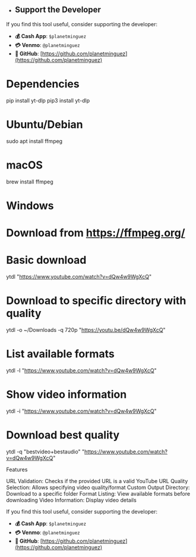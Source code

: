 - ##  Support the Developer

If you find this tool useful, consider supporting the developer:

- **💰 Cash App**: `$planetminguez`
- **💳 Venmo**: `@planetminguez`
- **🐙 GitHub**: [https://github.com/planetminguez](https://github.com/planetminguez)

# Dependencies
pip install yt-dlp
pip3 install yt-dlp

# Ubuntu/Debian
sudo apt install ffmpeg

# macOS
brew install ffmpeg

# Windows
# Download from https://ffmpeg.org/

# Basic download
ytdl "https://www.youtube.com/watch?v=dQw4w9WgXcQ"

# Download to specific directory with quality
ytdl -o ~/Downloads -q 720p "https://youtu.be/dQw4w9WgXcQ"

# List available formats
ytdl -l "https://www.youtube.com/watch?v=dQw4w9WgXcQ"

# Show video information
ytdl -i "https://www.youtube.com/watch?v=dQw4w9WgXcQ"

# Download best quality
ytdl -q "bestvideo+bestaudio" "https://www.youtube.com/watch?v=dQw4w9WgXcQ"

Features

URL Validation: Checks if the provided URL is a valid YouTube URL
Quality Selection: Allows specifying video quality/format
Custom Output Directory: Download to a specific folder
Format Listing: View available formats before downloading
Video Information: Display video details


If you find this tool useful, consider supporting the developer:

- **💰 Cash App**: `$planetminguez`
- **💳 Venmo**: `@planetminguez`
- **🐙 GitHub**: [https://github.com/planetminguez](https://github.com/planetminguez)









